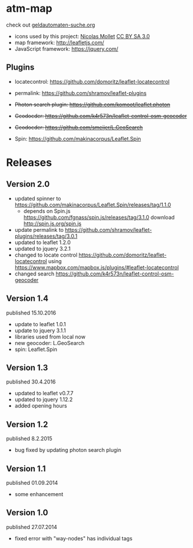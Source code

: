 # atm-map

check out <a href="https://geldautomaten-suche.org/">geldautomaten-suche.org</a>

- icons used by this project:
<a href="http://mapicons.nicolasmollet.com/">Nicolas Mollet</a> <a href="http://creativecommons.org/licenses/by-sa/3.0/">CC BY SA 3.0</a>
- map framework: http://leafletjs.com/
- JavaScript framework: https://jquery.com/

## Plugins

- locatecontrol: https://github.com/domoritz/leaflet-locatecontrol

- permalink: https://github.com/shramov/leaflet-plugins

- ~~Photon search plugin: https://github.com/komoot/leaflet.photon~~

- ~~Geodocder: https://github.com/k4r573n/leaflet-control-osm-geocoder~~

- ~~Geodocder: https://github.com/smeijer/L.GeoSearch~~

- Spin: https://github.com/makinacorpus/Leaflet.Spin

# Releases

## Version 2.0

- updated spinner to https://github.com/makinacorpus/Leaflet.Spin/releases/tag/1.1.0
	- depends on Spin.js https://github.com/fgnass/spin.js/releases/tag/3.1.0 download http://spin.js.org/spin.js
- update permalink to https://github.com/shramov/leaflet-plugins/releases/tag/3.0.1
- updated to leaflet 1.2.0
- updated to jquery 3.2.1
- changed to locate control https://github.com/domoritz/leaflet-locatecontrol using https://www.mapbox.com/mapbox.js/plugins/#leaflet-locatecontrol
- changed search https://github.com/k4r573n/leaflet-control-osm-geocoder

## Version 1.4

published 15.10.2016

- update to leaflet 1.0.1
- update to jquery 3.1.1
- libraries used from local now
- new geocoder: L.GeoSearch
- spin: Leaflet.Spin

## Version 1.3

published 30.4.2016

- updated to leaflet v0.7.7
- updated to jquery 1.12.2
- added opening hours

## Version 1.2

published 8.2.2015

- bug fixed by updating photon search plugin

## Version 1.1

published 01.09.2014

- some enhancement

## Version 1.0

published 27.07.2014

- fixed error with "way-nodes" has individual tags
